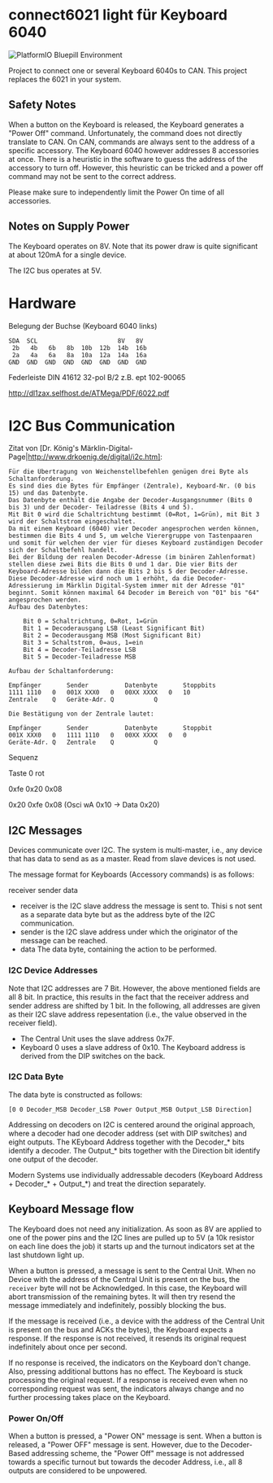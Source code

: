 connect6021 light für Keyboard 6040
===================================

![PlatformIO Bluepill Environment](https://github.com/deltaphi/c6021light/workflows/PlatformIO%20Bluepill%20Environment/badge.svg?branch=master&event=push)

Project to connect one or several Keyboard 6040s to CAN. This project replaces the 6021 in your system.

## Safety Notes

When a button on the Keyboard is released, the Keyboard generates a "Power Off" command.
Unfortunately, the command does not directly translate to CAN. On CAN, commands are always sent
to the address of a specific accessory. The Keyboard 6040 however addresses 8 accessories at once.
There is a heuristic in the software to guess the address of the accessory to turn off. However,
this heuristic can be tricked and a power off command may not be sent to the correct address.

Please make sure to independently limit the Power On time of all accessories.

## Notes on Supply Power

The Keyboard operates on 8V. Note that its power draw is quite significant at about 120mA for a
single device.

The I2C bus operates at 5V.

# Hardware

Belegung der Buchse (Keyboard 6040 links)
```
SDA  SCL                      8V   8V
 2b   4b   6b   8b  10b  12b  14b  16b
 2a   4a   6a   8a  10a  12a  14a  16a
GND  GND  GND  GND  GND  GND  GND  GND
```

Federleiste DIN 41612 32-pol B/2
z.B. ept 102-90065


http://dl1zax.selfhost.de/ATMega/PDF/6022.pdf

# I2C Bus Communication

Zitat von [Dr. König's Märklin-Digital-Page|http://www.drkoenig.de/digital/i2c.htm]:
```
Für die Übertragung von Weichenstellbefehlen genügen drei Byte als Schaltanforderung.
Es sind dies die Bytes für Empfänger (Zentrale), Keyboard-Nr. (0 bis 15) und das Datenbyte.
Das Datenbyte enthält die Angabe der Decoder-Ausgangsnummer (Bits 0 bis 3) und der Decoder- Teiladresse (Bits 4 und 5).
Mit Bit 0 wird die Schaltrichtung bestimmt (0=Rot, 1=Grün), mit Bit 3 wird der Schaltstrom eingeschaltet.
Da mit einem Keyboard (6040) vier Decoder angesprochen werden können, bestimmen die Bits 4 und 5, um welche Vierergruppe von Tastenpaaren und somit für welchen der vier für dieses Keyboard zuständigen Decoder sich der Schaltbefehl handelt.
Bei der Bildung der realen Decoder-Adresse (im binären Zahlenformat) stellen diese zwei Bits die Bits 0 und 1 dar. Die vier Bits der Keyboard-Adresse bilden dann die Bits 2 bis 5 der Decoder-Adresse. Diese Decoder-Adresse wird noch um 1 erhöht, da die Decoder-Adressierung im Märklin Digital-System immer mit der Adresse "01" beginnt. Somit können maximal 64 Decoder im Bereich von "01" bis "64" angesprochen werden.
Aufbau des Datenbytes:

    Bit 0 = Schaltrichtung, 0=Rot, 1=Grün
    Bit 1 = Decoderausgang LSB (Least Significant Bit)
    Bit 2 = Decoderausgang MSB (Most Significant Bit)
    Bit 3 = Schaltstrom, 0=aus, 1=ein
    Bit 4 = Decoder-Teiladresse LSB
    Bit 5 = Decoder-Teiladresse MSB 

Aufbau der Schaltanforderung:

Empfänger		Sender			Datenbyte		Stoppbits
1111 1110	0	001X XXX0	0	00XX XXXX	0	10
Zentrale	Q	Geräte-Adr.	Q			Q

Die Bestätigung von der Zentrale lautet:

Empfänger		Sender			Datenbyte		Stoppbit
001X XXX0	0	1111 1110	0	00XX XXXX	0	0
Geräte-Adr.	Q	Zentrale	Q			Q

```

Sequenz

Taste 0 rot

0xfe 0x20 0x08

0x20 0xfe 0x08 (Osci wA 0x10 -> Data 0x20)

## I2C Messages

Devices communicate over I2C. The system is multi-master, i.e., any device that has data to send
as as a master. Read from slave devices is not used.

The message format for Keyboards (Accessory commands) is as follows:

receiver sender data

* receiver is the I2C slave address the message is sent to. Thisi s not sent as a separate data
  byte but as the address byte of the I2C communication.
* sender is the I2C slave address under which the originator of the message can be reached.
* data The data byte, containing the action to be performed.

### I2C Device Addresses

Note that I2C addresses are 7 Bit. However, the above mentioned fields are all 8 bit. In practice,
this results in the fact that the receiver address and sender address are shifted by 1 bit. In the
following, all addresses are given as their I2C slave address repesentation (i.e., the value
observed in the receiver field).

* The Central Unit uses the slave address 0x7F.
* Keyboard 0 uses a slave address of 0x10. The Keyboard address is derived from the DIP switches on
  the back.

### I2C Data Byte

The data byte is constructed as follows:

`[0 0 Decoder_MSB Decoder_LSB Power Output_MSB Output_LSB Direction]`

Addressing on decoders on I2C is centered around the original approach, where a decoder had one
decoder address (set with DIP switches) and eight outputs. The KEyboard Address together with
the Decoder_* bits identify a decoder. The Output_* bits together with the Direction bit identify
one output of the decoder.

Modern Systems use individually addressable decoders (Keyboard Address + Decoder_* + Output_*) and
treat the direction separately.

## Keyboard Message flow

The Keyboard does not need any initialization. As soon as 8V are applied to one of the power pins
and the I2C lines are pulled up to 5V (a 10k resistor on each line does the job) it starts up and
the turnout indicators set at the last shutdown light up.
 
When a button is pressed, a message is sent to the Central Unit. When no Device with the address
of the Central Unit is present on the bus, the `receiver` byte will not be Acknowledged. In this
case, the Keyboard will abort transmission of the remaining bytes. It will then try resend the
message immediately and indefinitely, possibly blocking the bus.

If the message is received (i.e., a device with the address of the Central Unit is present on the
bus and ACKs the bytes), the Keyboard expects a response. If the response is not received, it
resends its original request indefinitely about once per second.

If no response is received, the indicators on the Keyboard don't change. Also, pressing additional
buttons has no effect. The Keyboard is stuck processing the original request. If a response is
received even when no corresponding request was sent, the indicators always change and no further
processing takes place on the Keyboard.

### Power On/Off

When a button is pressed, a "Power ON" message is sent. When a button is released, a "Power OFF"
message is sent. However, due to the Decoder-Based addressing scheme, the "Power Off" message is
not addressed towards a specific turnout but towards the decoder Address, i.e., all 8 outputs are
considered to be unpowered.